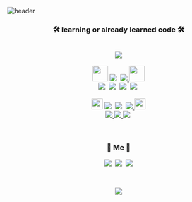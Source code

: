 ![header](https://capsule-render.vercel.app/api?type=slice&reversal=false&color=0:fbc2eb,100:a6c1ee&height=300&section=header&text=Moolgu%20Tree%20&desc=Lee%20EunJun%20/%20Dongyang%20Mirae%20University&animation=fadeIn&descAlignY=80&fontSize=90)

<div style="text-align:center;">
<p></p>
<h3 align="center">🛠 learning or already learned code 🛠</h3>


<p align="center">
  <br>
  <a href="https://github.com/QBteamOSS" target="_blank"><img src="https://img.shields.io/badge/QB%20team%20OSS-e2ebf0?style=for-the-badge&logo=Apostrophe&logoColor=white"/></a>
  <br>
  <br>

  <img src="https://user-images.githubusercontent.com/85077262/195754101-8a3ca706-7e7f-48ef-9497-f6d56f82d5c7.png" width="35px">
  <a href="https://www.hostinger.com/tutorials/what-is-html" target="_blank"> <img src="https://img.shields.io/badge/HTML5-E34F26?style=for-the-badge&logo=HTML5&logoColor=white"></a>&nbsp
  <a href="https://www.w3schools.com/css/css_intro.asp" target="_blank"><img src="https://img.shields.io/badge/CSS3-1572B6?style=for-the-badge&logo=CSS3&logoColor=white"/>
  <img src="https://user-images.githubusercontent.com/85077262/195754101-8a3ca706-7e7f-48ef-9497-f6d56f82d5c7.png" width="35px">
  <br>
  <a href="https://www.python.org/" target="_blank"> <img src="https://img.shields.io/badge/Python-3776AB?style=for-the-badge&logo=Python&logoColor=f6d365"></a>&nbsp
  <a href="https://www.iso.org/home.html" target="_blank"><img src="https://img.shields.io/badge/C-A8B9CC?style=for-the-badge&logo=C&logoColor=e2ebf0"></a>&nbsp
  <a href="https://www.java.com/ko/" target="_blank"><img src="https://img.shields.io/badge/Java-5ee7df?style=for-the-badge&logo=Java&logoColor=4facfe"></a>&nbsp
  <a href="https://www.w3schools.com/sql/sql_intro.asp" target="_blank"><img src="https://img.shields.io/badge/SQL-34567C?style=for-the-badge&logo=Adminer&logoColor=4facfe"></a>&nbsp
  <br>
  <br>
  <img src="https://user-images.githubusercontent.com/85077262/195753286-d23bf29a-b6fe-42a4-8df8-4fd95488b6e6.png" width="25px">
  <a href="https://www.mysql.com/" target="_blank"><img src="https://img.shields.io/badge/MySQL-4479A1?style=for-the-badge&logo=MySQL&logoColor=white"></a>&nbsp
  <a href="https://atom.io/" target="_blank"><img src="https://img.shields.io/badge/Atom-66595C?style=for-the-badge&logo=Atom&logoColor=white"></a>&nbsp
  <a href="https://visualstudio.microsoft.com/ko/"> <img src="https://img.shields.io/badge/Visual Studio-5C2D91?style=for-the-badge&logo=Visual Studio&logoColor=white"/>
  <img src="https://user-images.githubusercontent.com/85077262/195753286-d23bf29a-b6fe-42a4-8df8-4fd95488b6e6.png" width="25px">
  <br>
  <a href="https://code.visualstudio.com/"><img src="https://img.shields.io/badge/Visual Studio Code-007ACC?style=for-the-badge&logo=Visual Studio Code&logoColor=white"/>
  <a href="https://www.eclipse.org/downloads/"><img src="https://img.shields.io/badge/Eclipse IDE-2C2255?style=for-the-badge&logo=Eclipse IDE&logoColor=white"/>
  <a href="https://git.kernel.org/pub/scm/git/git.git" target="_blank"><img src="https://img.shields.io/badge/Git-fee140?style=for-the-badge&logo=Git&logoColor=F05032"></a>&nbsp
<br>
</p>

<br>
                                                                                                    
<h3 align="center"> 🧸 Me 🧸 </h3>
                  
<p align="center">
  <a href="https://twitter.com/moolgutree?t=BIiSFLKCjrmOZMhupXJJWg&s=09"><img src="https://img.shields.io/badge/Twitter-6AFDEF?style=flat-square&logo=Twitter&logoColor=1DA1F2&link=https://twitter.com/moolgutree?t=BIiSFLKCjrmOZMhupXJJWg&s=09"/></a>&nbsp
  <a href="https://www.instagram.com/moolgutree/"><img src="https://img.shields.io/badge/Instagram-6AFDEF?style=flat-square&logo=Instagram&logoColor=F05032&link=https://www.instagram.com/moolgutree/"/></a>&nbsp
  <a href="mailto:brave3633@naver.com"><img src="https://img.shields.io/badge/Mail(Naver)-6AFDEF?style=flat-square&logo=Mail.Ru&logoColor=03C75A&link=brave3633@naver.com"/></a>
</p>
<br>

<p align="center">
  <a href="https://hits.seeyoufarm.com"><img src="https://hits.seeyoufarm.com/api/count/incr/badge.svg?url=https%3A%2F%2Fgithub.com%2Fmoolgutree&count_bg=%238EC5FC&title_bg=%23DADADB&icon=github.svg&icon_color=%23888888&title=Hits&edge_flat=false"/></a>
</p>
